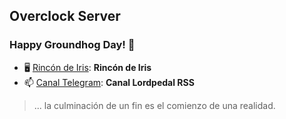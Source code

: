 ##  Overclock Server

### Happy Groundhog Day! 🤖 

- 🖥️ [Rincón de Iris](https://rincondeiris.club/ "Rincón de Iris"): **Rincón de Iris**
- 📫 [Canal Telegram](https://t.me/lordpedal_rss "Canal Lordpedal RSS"): **Canal Lordpedal RSS**

> ... la culminación de un fin es el comienzo de una realidad.
